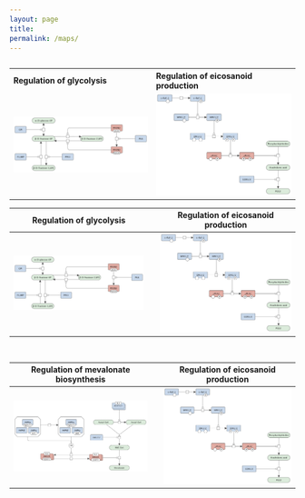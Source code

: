 ```yaml
---
layout: page
title: 
permalink: /maps/
---
```


<table align="left">
  <tr>
    <th align="left">Regulation of glycolysis<br /></th>
    <th align="left">Regulation of eicosanoid production<br /></th>
  </tr>
  <tr>
    <td><a href="/glycolysis/"><img id="logo" src="/images/figure01v03.png"/></a></td>
    <td><a href="/eicosanoids/"><img id="logo" src="/images/figure02v03.png"/></a></td>
  </tr>
</table>

<br />
<br />

Regulation of glycolysis<br /> |   | Regulation of eicosanoid production<br />
---|---|---
![](/images/figure01v03.png) |   | ![](/images/figure02v03.png)

<br />

Regulation of mevalonate biosynthesis<br /> |   | Regulation of eicosanoid production<br />
---|---|---
![](/images/figure03v03.png) |   | ![](/images/figure02v03.png)


